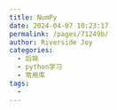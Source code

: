 ```yaml
---
title: NumPy
date: 2024-04-07 10:23:17
permalink: /pages/71249b/
author: Riverside Joy
categories:
  - 后端
  - python学习
  - 常用库
tags:
  - 
---
```

